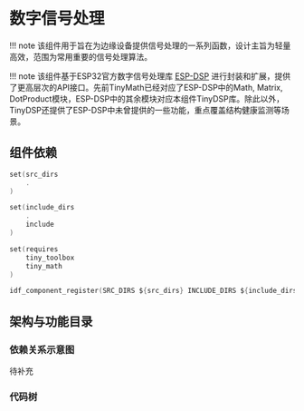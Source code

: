 # 数字信号处理

!!! note
    该组件用于旨在为边缘设备提供信号处理的一系列函数，设计主旨为轻量高效，范围为常用重要的信号处理算法。

!!! note
    该组件基于ESP32官方数字信号处理库 [ESP-DSP](https://docs.espressif.com/projects/esp-dsp/en/latest/esp32/index.html) 进行封装和扩展，提供了更高层次的API接口。先前TinyMath已经对应了ESP-DSP中的Math, Matrix, DotProduct模块，ESP-DSP中的其余模块对应本组件TinyDSP库。除此以外，TinyDSP还提供了ESP-DSP中未曾提供的一些功能，重点覆盖结构健康监测等场景。


## 组件依赖

```c
set(src_dirs
    .
)

set(include_dirs
    .
    include
)

set(requires
    tiny_toolbox
    tiny_math
)

idf_component_register(SRC_DIRS ${src_dirs} INCLUDE_DIRS ${include_dirs} REQUIRES ${requires})


```

## 架构与功能目录

### 依赖关系示意图

待补充


### 代码树

```txt

```